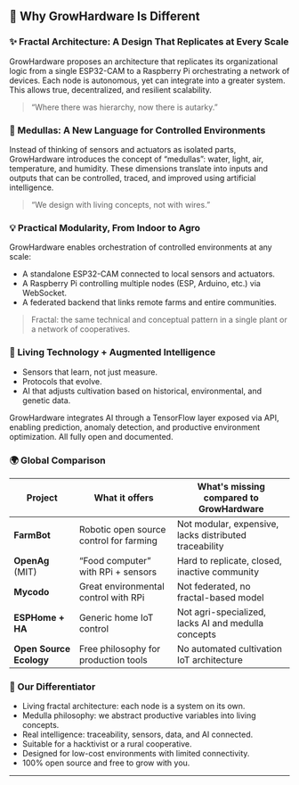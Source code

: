 ## 🌱 Why GrowHardware Is Different

### ✨ Fractal Architecture: A Design That Replicates at Every Scale

GrowHardware proposes an architecture that replicates its organizational logic from a single ESP32-CAM to a Raspberry Pi orchestrating a network of devices. Each node is autonomous, yet can integrate into a greater system. This allows true, decentralized, and resilient scalability.

> “Where there was hierarchy, now there is autarky.”

### 🧠 Medullas: A New Language for Controlled Environments

Instead of thinking of sensors and actuators as isolated parts, GrowHardware introduces the concept of “medullas”: water, light, air, temperature, and humidity. These dimensions translate into inputs and outputs that can be controlled, traced, and improved using artificial intelligence.

> “We design with living concepts, not with wires.”

### 💡 Practical Modularity, From Indoor to Agro

GrowHardware enables orchestration of controlled environments at any scale:

* A standalone ESP32-CAM connected to local sensors and actuators.
* A Raspberry Pi controlling multiple nodes (ESP, Arduino, etc.) via WebSocket.
* A federated backend that links remote farms and entire communities.

> Fractal: the same technical and conceptual pattern in a single plant or a network of cooperatives.

### 🤖 Living Technology + Augmented Intelligence

* Sensors that learn, not just measure.
* Protocols that evolve.
* AI that adjusts cultivation based on historical, environmental, and genetic data.

GrowHardware integrates AI through a TensorFlow layer exposed via API, enabling prediction, anomaly detection, and productive environment optimization. All fully open and documented.

### 🌍 Global Comparison

| Project                 | What it offers                          | What's missing compared to GrowHardware                |
| ----------------------- | --------------------------------------- | ------------------------------------------------------ |
| **FarmBot**             | Robotic open source control for farming | Not modular, expensive, lacks distributed traceability |
| **OpenAg** (MIT)        | “Food computer” with RPi + sensors      | Hard to replicate, closed, inactive community          |
| **Mycodo**              | Great environmental control with RPi    | Not federated, no fractal-based model                  |
| **ESPHome + HA**        | Generic home IoT control                | Not agri-specialized, lacks AI and medulla concepts    |
| **Open Source Ecology** | Free philosophy for production tools    | No automated cultivation IoT architecture              |

### 🚀 Our Differentiator

* Living fractal architecture: each node is a system on its own.
* Medulla philosophy: we abstract productive variables into living concepts.
* Real intelligence: traceability, sensors, data, and AI connected.
* Suitable for a hacktivist or a rural cooperative.
* Designed for low-cost environments with limited connectivity.
* 100% open source and free to grow with you.

---